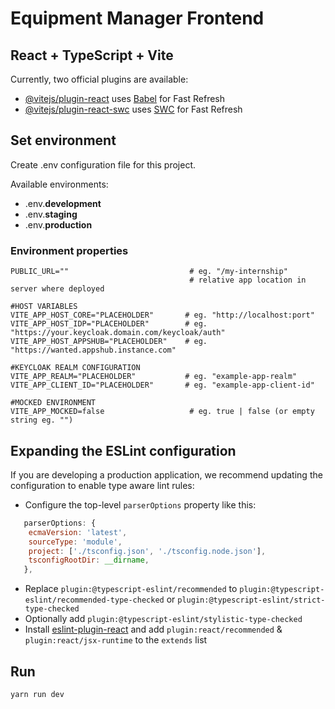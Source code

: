 # Equipment Manager Frontend

## React + TypeScript + Vite

Currently, two official plugins are available:

- [@vitejs/plugin-react](https://github.com/vitejs/vite-plugin-react/blob/main/packages/plugin-react/README.md) uses [Babel](https://babeljs.io/) for Fast Refresh
- [@vitejs/plugin-react-swc](https://github.com/vitejs/vite-plugin-react-swc) uses [SWC](https://swc.rs/) for Fast Refresh

## Set environment

Create .env configuration file for this project.

Available environments:

- .env.**development**
- .env.**staging**
- .env.**production**

### Environment properties

```
PUBLIC_URL=""                           # eg. "/my-internship"
                                        # relative app location in server where deployed  
                                           
#HOST VARIABLES
VITE_APP_HOST_CORE="PLACEHOLDER"       # eg. "http://localhost:port"
VITE_APP_HOST_IDP="PLACEHOLDER"        # eg. "https://your.keycloak.domain.com/keycloak/auth"
VITE_APP_HOST_APPSHUB="PLACEHOLDER"    # eg. "https://wanted.appshub.instance.com"

#KEYCLOAK REALM CONFIGURATION
VITE_APP_REALM="PLACEHOLDER"           # eg. "example-app-realm"
VITE_APP_CLIENT_ID="PLACEHOLDER"       # eg. "example-app-client-id"

#MOCKED ENVIRONMENT
VITE_APP_MOCKED=false                   # eg. true | false (or empty string eg. "")
```

## Expanding the ESLint configuration

If you are developing a production application, we recommend updating the configuration to enable type aware lint rules:

- Configure the top-level `parserOptions` property like this:

```js
   parserOptions: {
    ecmaVersion: 'latest',
    sourceType: 'module',
    project: ['./tsconfig.json', './tsconfig.node.json'],
    tsconfigRootDir: __dirname,
   },
```

- Replace `plugin:@typescript-eslint/recommended` to `plugin:@typescript-eslint/recommended-type-checked` or `plugin:@typescript-eslint/strict-type-checked`
- Optionally add `plugin:@typescript-eslint/stylistic-type-checked`
- Install [eslint-plugin-react](https://github.com/jsx-eslint/eslint-plugin-react) and add `plugin:react/recommended` & `plugin:react/jsx-runtime` to the `extends` list

## Run

```bash
yarn run dev
```
